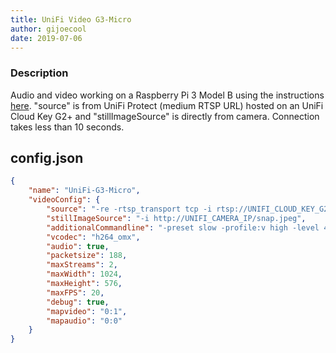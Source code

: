```yaml
---
title: UniFi Video G3-Micro
author: gijoecool
date: 2019-07-06
---
```

### Description

Audio and video working on a Raspberry Pi 3 Model B using the instructions [here](https://github.com/KhaosT/homebridge-camera-ffmpeg/wiki/Raspberry-PI). "source" is from UniFi Protect (medium RTSP URL) hosted on an UniFi Cloud Key G2+ and "stillImageSource" is directly from camera. Connection takes less than 10 seconds.

## config.json

```json
{
	"name": "UniFi-G3-Micro",
	"videoConfig": {
		"source": "-re -rtsp_transport tcp -i rtsp://UNIFI_CLOUD_KEY_G2_IP:PORT/UNIQUE_ID",
		"stillImageSource": "-i http://UNIFI_CAMERA_IP/snap.jpeg",
		"additionalCommandline": "-preset slow -profile:v high -level 4.2 -x264-params intra-refresh=1:bframes=0",
		"vcodec": "h264_omx",
		"audio": true,
		"packetsize": 188,
		"maxStreams": 2,
		"maxWidth": 1024,
		"maxHeight": 576,
		"maxFPS": 20,
		"debug": true,
		"mapvideo": "0:1",
		"mapaudio": "0:0"
	}
}
```
